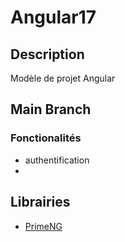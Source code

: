 # Angular17

## Description

Modèle de projet Angular

## Main Branch

### Fonctionalités
  
  * authentification
  * 

## Librairies

* [PrimeNG](https://primeng.org/installation)
